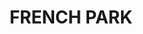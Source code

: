 ---
lastmod: '2025-04-06T06:05:20+00:00'
latitude: -35.225102
layout: suburb
longitude: 147.047366
postcode: '2655'
state: NSW
title: FRENCH PARK
url: /nsw/french-park/
---